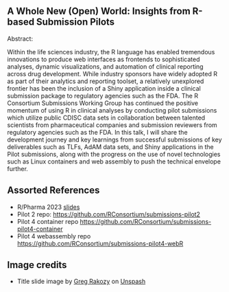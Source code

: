 ## A Whole New (Open) World: Insights from R-based Submission Pilots

Abstract: 

Within the life sciences industry, the R language has enabled tremendous innovations to produce web interfaces as frontends to sophisticated analyses, dynamic visualizations, and automation of clinical reporting across drug development. While industry sponsors have widely adopted R as part of their analytics and reporting toolset, a relatively unexplored frontier has been the inclusion of a Shiny application inside a clinical submission package to regulatory agencies such as the FDA. The R Consortium Submissions Working Group has continued the positive momentum of using R in clinical analyses by conducting pilot submissions which utilize public CDISC data sets in collaboration between talented scientists from pharmaceutical companies and submission reviewers from regulatory agencies such as the FDA. In this talk, I will share the development journey and key learnings from successful submissions of key deliverables such as TLFs, AdAM data sets, and Shiny applications in the Pilot submissions, along with the progress on the use of novel technologies such as Linux containers and web assembly to push the technical envelope further.

## Assorted References

* R/Pharma 2023 [slides](https://docs.google.com/presentation/d/1hQUqXAGcAlhwBXsDJ1D516N-fcN865qx/edit?slide=id.p1#slide=id.p1)
* Pilot 2 repo: https://github.com/RConsortium/submissions-pilot2
* Pilot 4 container repo https://github.com/RConsortium/submissions-pilot4-container
* Pilot 4 webassembly repo https://github.com/RConsortium/submissions-pilot4-webR

## Image credits

* Title slide image by [Greg Rakozy](https://unsplash.com/@grakozy) on [Unspash](https://unsplash.com/photos/silhouette-photography-of-person-oMpAz-DN-9I)


